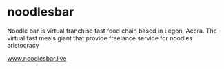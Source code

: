 # noodlesbar
Noodle bar is virtual franchise fast food chain based in Legon, Accra. The virtual fast meals giant that provide freelance service for noodles aristocracy


www.noodlesbar.live
